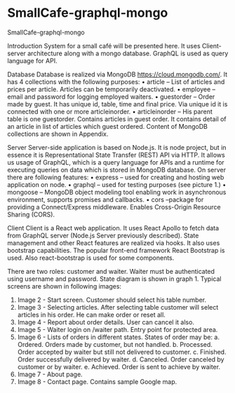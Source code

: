 # SmallCafe-graphql-mongo
SmallCafe-graphql-mongo

Introduction
System for a small café will be presented here. It uses Client-server architecture along with a mongo database. GraphQL is used as query language for API.

Database
Database is realized via MongoDB https://cloud.mongodb.com/. It has 4 collections with the following purposes:
•	article – List of articles and prices per article. Articles can be temporarily deactivated.
•	employee – email and password for logging employed waiters.
•	guestorder – Order made by guest. It has unique id, table, time and final price. Via unique id it is connected with one or more articleinorder.
•	articleinorder – His parent table is one guestorder. Contains articles in guest order. It contains detail of an article in list of articles which guest ordered.
Content of MongoDB collections are shown in Appendix.

Server
Server-side application is based on Node.js. It is node project, but in essence it is Representational State Transfer (REST) API via HTTP. It allows us usage of GraphQL, which is a query language for APIs and a runtime for executing queries on data which is stored in MongoDB database. On server there are following features:
•	express – used for creating and hosting web application on node.
•	graphql – used for testing purposes (see picture 1.)
•	mongoose – MongoDB object modeling tool enabling work in asynchronous environment,  supports promises and callbacks.
•	cors –package for providing a Connect/Express middleware. Enables Cross-Origin Resource Sharing (CORS).

Client
Client is a React web application. It uses React Apollo to fetch data from GraphQL server (Node.js Server previously described). State management and other React features are realized via hooks. It also uses bootstrap capabilities. The popular front-end framework React Bootstrap is used. Also react-bootstrap is used for some components.

There are two roles: customer and waiter. Waiter must be authenticated using username and password. State diagram is shown in graph 1. Typical screens are shown in following images:
1.	Image 2 - Start screen. Customer should select his table number.
2.	Image 3 - Selecting articles. After selecting table customer will select articles in his order. He can make order or reset all.
3.	Image 4 - Report about order details. User can cancel it also.
4.	Image 5 - Waiter login on /waiter path. Entry point for protected area.
5.	Image 6 - Lists of orders in different states. States of order may be:
a.	Ordered. Orders made by customer, but not handled.
b.	Processed. Order accepted by waiter but still not delivered to customer.
c.	Finished. Order successfully delivered by waiter.
d.	Canceled. Order canceled by customer or by waiter.
e.	Achieved. Order is sent to achieve by waiter. 
6.	Image 7 - About page.
7.	Image 8 - Contact page. Contains sample Google map.
 
 
 
 
 
 



